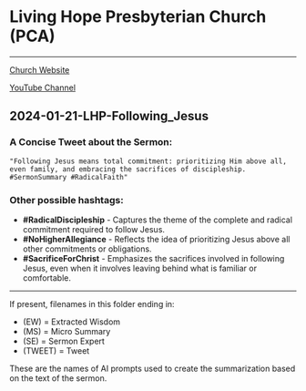 # Living Hope Presbyterian Church (PCA)
___

[Church Website](https://www.livinghopepresbyterian.org/)

[YouTube Channel](https://www.youtube.com/@LivingHopePresbyterianChurch)

## 2024-01-21-LHP-Following_Jesus

### A Concise Tweet about the Sermon:

```"Following Jesus means total commitment: prioritizing Him above all, even family, and embracing the sacrifices of discipleship. #SermonSummary #RadicalFaith"```

### Other possible hashtags:

- **#RadicalDiscipleship** - Captures the theme of the complete and radical commitment required to follow Jesus.
- **#NoHigherAllegiance** - Reflects the idea of prioritizing Jesus above all other commitments or obligations.
- **#SacrificeForChrist** - Emphasizes the sacrifices involved in following Jesus, even when it involves leaving behind what is familiar or comfortable.

___

If present, filenames in this folder ending in:

- (EW) = Extracted Wisdom
- (MS) = Micro Summary
- (SE) =  Sermon Expert
- (TWEET) = Tweet

These are the names of AI prompts used to create the summarization based on the text of the sermon.